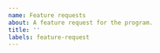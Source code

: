 ```yaml
---
name: Feature requests
about: A feature request for the program.
title: ''
labels: feature-request
---
```

